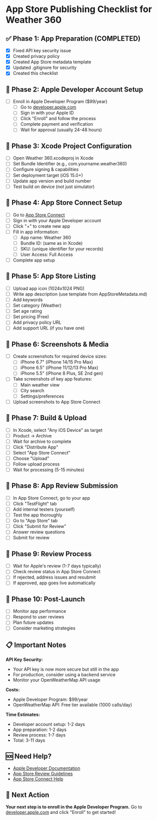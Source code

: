 # App Store Publishing Checklist for Weather 360

## ✅ Phase 1: App Preparation (COMPLETED)
- [x] Fixed API key security issue
- [x] Created privacy policy
- [x] Created App Store metadata template
- [x] Updated .gitignore for security
- [x] Created this checklist

## 🔄 Phase 2: Apple Developer Account Setup
- [ ] Enroll in Apple Developer Program ($99/year)
  - [ ] Go to [developer.apple.com](https://developer.apple.com)
  - [ ] Sign in with your Apple ID
  - [ ] Click "Enroll" and follow the process
  - [ ] Complete payment and verification
  - [ ] Wait for approval (usually 24-48 hours)

## 🔄 Phase 3: Xcode Project Configuration
- [ ] Open Weather 360.xcodeproj in Xcode
- [ ] Set Bundle Identifier (e.g., com.yourname.weather360)
- [ ] Configure signing & capabilities
- [ ] Set deployment target (iOS 15.0+)
- [ ] Update app version and build number
- [ ] Test build on device (not just simulator)

## 🔄 Phase 4: App Store Connect Setup
- [ ] Go to [App Store Connect](https://appstoreconnect.apple.com)
- [ ] Sign in with your Apple Developer account
- [ ] Click "+" to create new app
- [ ] Fill in app information:
  - [ ] App name: Weather 360
  - [ ] Bundle ID: (same as in Xcode)
  - [ ] SKU: (unique identifier for your records)
  - [ ] User Access: Full Access
- [ ] Complete app setup

## 🔄 Phase 5: App Store Listing
- [ ] Upload app icon (1024x1024 PNG)
- [ ] Write app description (use template from AppStoreMetadata.md)
- [ ] Add keywords
- [ ] Set category (Weather)
- [ ] Set age rating
- [ ] Set pricing (Free)
- [ ] Add privacy policy URL
- [ ] Add support URL (if you have one)

## 🔄 Phase 6: Screenshots & Media
- [ ] Create screenshots for required device sizes:
  - [ ] iPhone 6.7" (iPhone 14/15 Pro Max)
  - [ ] iPhone 6.5" (iPhone 11/12/13 Pro Max)
  - [ ] iPhone 5.5" (iPhone 8 Plus, SE 2nd gen)
- [ ] Take screenshots of key app features:
  - [ ] Main weather view
  - [ ] City search
  - [ ] Settings/preferences
- [ ] Upload screenshots to App Store Connect

## 🔄 Phase 7: Build & Upload
- [ ] In Xcode, select "Any iOS Device" as target
- [ ] Product → Archive
- [ ] Wait for archive to complete
- [ ] Click "Distribute App"
- [ ] Select "App Store Connect"
- [ ] Choose "Upload"
- [ ] Follow upload process
- [ ] Wait for processing (5-15 minutes)

## 🔄 Phase 8: App Review Submission
- [ ] In App Store Connect, go to your app
- [ ] Click "TestFlight" tab
- [ ] Add internal testers (yourself)
- [ ] Test the app thoroughly
- [ ] Go to "App Store" tab
- [ ] Click "Submit for Review"
- [ ] Answer review questions
- [ ] Submit for review

## 🔄 Phase 9: Review Process
- [ ] Wait for Apple's review (1-7 days typically)
- [ ] Check review status in App Store Connect
- [ ] If rejected, address issues and resubmit
- [ ] If approved, app goes live automatically

## 🔄 Phase 10: Post-Launch
- [ ] Monitor app performance
- [ ] Respond to user reviews
- [ ] Plan future updates
- [ ] Consider marketing strategies

## 📋 Important Notes

**API Key Security:**
- Your API key is now more secure but still in the app
- For production, consider using a backend service
- Monitor your OpenWeatherMap API usage

**Costs:**
- Apple Developer Program: $99/year
- OpenWeatherMap API: Free tier available (1000 calls/day)

**Time Estimates:**
- Developer account setup: 1-2 days
- App preparation: 1-2 days
- Review process: 1-7 days
- Total: 3-11 days

## 🆘 Need Help?

- [Apple Developer Documentation](https://developer.apple.com/documentation/)
- [App Store Review Guidelines](https://developer.apple.com/app-store/review/guidelines/)
- [App Store Connect Help](https://help.apple.com/app-store-connect/)

## 🎯 Next Action

**Your next step is to enroll in the Apple Developer Program.**
Go to [developer.apple.com](https://developer.apple.com) and click "Enroll" to get started!

